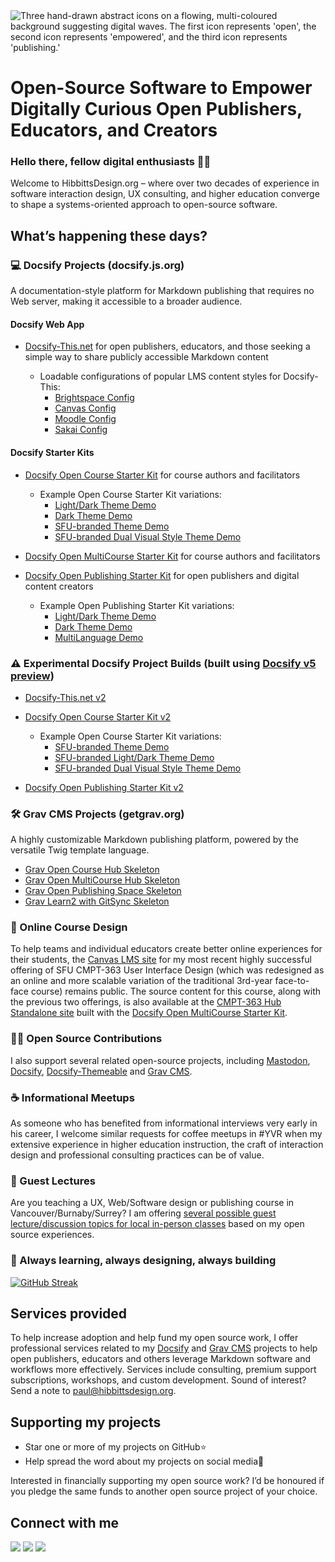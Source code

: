 <img src="https://github.com/user-attachments/assets/885d5aec-3a0f-40d6-bd52-55371dd4c1d7" alt="Three hand-drawn abstract icons on a flowing, multi-coloured background suggesting digital waves. The first icon represents 'open', the second icon represents 'empowered', and the third icon represents 'publishing.'" title="Image created by Jason Toal of Same Page Studio">

<h1>Open-Source Software to Empower Digitally Curious Open Publishers, Educators, and&nbsp;Creators</h1> 

### Hello there, fellow digital enthusiasts 👋🏼

Welcome to HibbittsDesign.org – where over two decades of experience in software interaction design, UX consulting, and higher education converge to shape a systems-oriented approach to open-source software.

## What’s happening these days?
### 💻 Docsify Projects (docsify.js.org)
A documentation-style platform for Markdown publishing that requires no Web server, making it accessible to a broader audience.

#### Docsify Web App
- [Docsify-This.net](http://docsify-this.net/) for open publishers, educators, and those seeking a simple way to share publicly accessible Markdown content

  - Loadable configurations of popular LMS content styles for Docsify-This:
    - [Brightspace Config](http://load-brightspace.docsify-this.net)
    - [Canvas Config](http://load-canvas.docsify-this.net)
    - [Moodle Config](http://load-moodle.docsify-this.net)
    - [Sakai Config](http://load-sakai.docsify-this.net)

#### Docsify Starter Kits
- [Docsify Open Course Starter Kit](https://github.com/hibbitts-design/docsify-open-course-starter-kit) for course authors and facilitators

  - Example Open Course Starter Kit variations:
      - [Light/Dark Theme Demo](https://github.com/hibbitts-design/demo-docsify-open-course-starter-kit-dark-mode-auto)
      - [Dark Theme Demo](https://github.com/hibbitts-design/demo-docsify-open-course-starter-kit-dark)
      - [SFU-branded Theme Demo](https://github.com/hibbitts-design/demo-docsify-open-course-starter-kit-sfu)
      - [SFU-branded Dual Visual Style Theme Demo](https://github.com/hibbitts-design/demo-docsify-open-course-starter-kit-sfu-dual-visual-styling)

- [Docsify Open MultiCourse Starter Kit](https://github.com/hibbitts-design/docsify-open-multicourse-starter-kit) for course authors and facilitators

- [Docsify Open Publishing Starter Kit](https://github.com/hibbitts-design/docsify-open-publishing-starter-kit) for open publishers and digital content creators

  - Example Open Publishing Starter Kit variations:
      - [Light/Dark Theme Demo](https://github.com/hibbitts-design/demo-docsify-open-publishing-starter-kit-dark-mode-auto)
      - [Dark Theme Demo](https://github.com/hibbitts-design/demo-docsify-open-publishing-starter-kit-dark)
      - [MultiLanguage Demo](https://github.com/hibbitts-design/demo-docsify-open-publishing-starter-kit-multilanguage)

### ⚠️ Experimental Docsify Project Builds (built using [Docsify v5 preview](https://docsify-preview-docsifyjs.vercel.app/))
- [Docsify-This.net v2](https://preview-v2.docsify-this.net/)
  
- [Docsify Open Course Starter Kit v2](https://hibbitts-design.github.io/preview-docsify-open-course-starter-kit-v2)

  - Example Open Course Starter Kit variations:
    - [SFU-branded Theme Demo](https://hibbitts-design.github.io/preview-demo-docsify-open-course-starter-kit-sfu-v2)
    - [SFU-branded Light/Dark Theme Demo](https://hibbitts-design.github.io/preview-demo-docsify-open-course-starter-kit-sfu-dark-auto-v2)
    - [SFU-branded Dual Visual Style Theme Demo](https://hibbitts-design.github.io/preview-demo-docsify-open-course-starter-kit-sfu-dual-visual-styling-v2)

- [Docsify Open Publishing Starter Kit v2](https://hibbitts-design.github.io/preview-docsify-open-publishing-starter-kit-v2)

### 🛠 Grav CMS Projects (getgrav.org)
A highly customizable Markdown publishing platform, powered by the versatile Twig template language.

- [Grav Open Course Hub Skeleton](https://github.com/hibbitts-design/grav-skeleton-course-hub)
- [Grav Open MultiCourse Hub Skeleton](https://github.com/hibbitts-design/grav-skeleton-multicourse-hub)
- [Grav Open Publishing Space Skeleton](https://github.com/hibbitts-design/grav-skeleton-open-publishing-space)
- [Grav Learn2 with GitSync Skeleton](https://github.com/hibbitts-design/grav-skeleton-learn2-with-git-sync)

### 🛟 Online Course Design

To help teams and individual educators create better online experiences for their students, the [Canvas LMS site](https://canvas.sfu.ca/courses/69678) for my most recent highly successful offering of SFU CMPT-363 User Interface Design (which was redesigned as an online and more scalable variation of the traditional 3rd-year face-to-face course) remains public. The source content for this course, along with the previous two offerings, is also available at the [CMPT-363 Hub Standalone site](https://paulhibbitts.github.io/cmpt-363) built with the [Docsify Open MultiCourse Starter Kit](https://github.com/hibbitts-design/docsify-open-multicourse-starter-kit).

### 🙏🏼 Open Source Contributions

I also support several related open-source projects, including [Mastodon](https://www.patreon.com/mastodon), [Docsify](https://opencollective.com/docsify), [Docsify-Themeable](https://github.com/sponsors/jhildenbiddle) and [Grav CMS](https://opencollective.com/grav).

### ☕️ Informational Meetups

As someone who has benefited from informational interviews very early in his career, I welcome similar requests for coffee meetups in #YVR when my extensive experience in higher education instruction, the craft of interaction design and professional consulting practices can be of value.

### 💼 Guest Lectures

Are you teaching a UX, Web/Software design or publishing course in Vancouver/Burnaby/Surrey? I am offering [several possible guest lecture/discussion topics for local in-person classes](https://www.hibbittsdesign.org/Designing-and-Building-Small-Scale-Open-Source-Projects-Talks-10c0615470e080d492d3df8c3afecd4f) based on my open source experiences.

### 🌱 Always learning, always designing, always building

[![GitHub Streak](https://github-readme-streak-stats-cyan-nine.vercel.app?user=paulhibbitts)](https://git.io/streak-stats)

## Services provided
To help increase adoption and help fund my open source work, I offer professional services related to my [Docsify](https://docsify.js.org/#/) and [Grav CMS](https://getgrav.org/) projects to help open publishers, educators and others leverage Markdown software and workflows more effectively. Services include consulting, premium support subscriptions, workshops, and custom development. Sound of interest? Send a note to [paul@hibbittsdesign.org](mailto:paul@hibbittsdesign.org).

## Supporting my projects

* Star one or more of my projects on GitHub⭐️
* Help spread the word about my projects on social media📢

Interested in financially supporting my open source work? I’d be honoured if you pledge the same funds to another open source project of your choice.

## Connect with me

<div style="margin-top: 14px;></div>
  <table style="border-collapse: collapse; border: none;">
  <tr>
    <td>
      <a href="https://mastodon.social/@hibbittsdesign"><img src="https://img.shields.io/static/v1?label=Mastodon&message=hibbittsdesign&color=blue&style=for-the-badge&logo=mastodon&logoColor=white" /></a>
    </td>
    <td>
      <a href="https://bsky.app/profile/hibbittsdesign.org"><img src="https://img.shields.io/static/v1?label=Bluesky&message=hibbittsdesign&color=blue&style=for-the-badge&logo=bluesky&logoColor=white" /></a>
    </td>
    <td>
      <a href="https://ca.linkedin.com/in/paulhibbitts/"><img src="https://img.shields.io/static/v1?label=LinkedIn&message=Paul%20Hibbitts&color=0072b1&style=for-the-badge&logo=linkedin&logoColor=white" /></a>
    </td>
 </tr>
</table>
